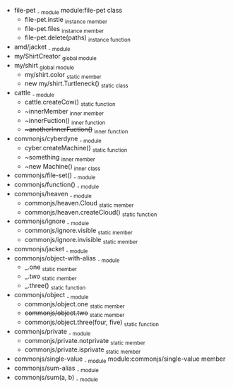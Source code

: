 * file-pet <sub>- module</sub> module:file-pet class
  * file-pet.instie <sub>instance member</sub>
  * file-pet.files <sub>instance member</sub>
  * file-pet.delete(paths) <sub>instance function</sub>
* amd/jacket <sub>- module</sub> 
* my/ShirtCreator <sub>global module</sub> 
* my/shirt <sub>global module</sub> 
  * my/shirt.color <sub>static member</sub>
  * new my/shirt.Turtleneck() <sub>static class</sub>
* cattle <sub>- module</sub> 
  * cattle.createCow() <sub>static function</sub>
  * ~innerMember <sub>inner member</sub>
  * \~innerFuction() <sub>inner function</sub>
  * ~~\~anotherInnerFuction()~~ <sub>inner function</sub>
* commonjs/cyberdyne <sub>- module</sub> 
  * cyber.createMachine() <sub>static function</sub>
  * ~something <sub>inner member</sub>
  * \~new Machine() <sub>inner class</sub>
* commonjs/file-set() <sub>- module</sub> 
* commonjs/function() <sub>- module</sub> 
* commonjs/heaven <sub>- module</sub> 
  * commonjs/heaven.Cloud <sub>static member</sub>
  * commonjs/heaven.createCloud() <sub>static function</sub>
* commonjs/ignore <sub>- module</sub> 
  * commonjs/ignore.visible <sub>static member</sub>
  * commonjs/ignore.invisible <sub>static member</sub>
* commonjs/jacket <sub>- module</sub> 
* commonjs/object-with-alias <sub>- module</sub> 
  * _.one <sub>static member</sub>
  * _.two <sub>static member</sub>
  * _.three() <sub>static function</sub>
* commonjs/object <sub>- module</sub> 
  * commonjs/object.one <sub>static member</sub>
  * ~~commonjs/object.two~~ <sub>static member</sub>
  * commonjs/object.three(four, five) <sub>static function</sub>
* commonjs/private <sub>- module</sub> 
  * commonjs/private.notprivate <sub>static member</sub>
  * commonjs/private.isprivate <sub>static member</sub>
* commonjs/single-value <sub>- module</sub> module:commonjs/single-value member
* commonjs/sum-alias <sub>- module</sub> 
* commonjs/sum(a, b) <sub>- module</sub> 
